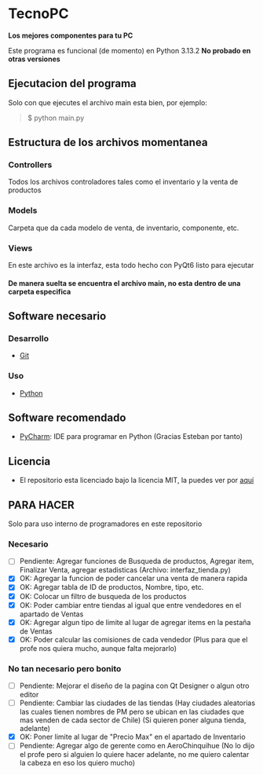 # TecnoPC

**Los mejores componentes para tu PC**

Este programa es funcional (de momento) en Python 3.13.2  **No probado en otras versiones**

## Ejecutacion del programa

Solo con que ejecutes el archivo main esta bien, por ejemplo:

> $ python main.py

## Estructura de los archivos momentanea

### Controllers

Todos los archivos controladores tales como el inventario y la venta de productos

### Models

Carpeta que da cada modelo de venta, de inventario, componente, etc.

### Views

En este archivo es la interfaz, esta todo hecho con PyQt6 listo para ejecutar

#### De manera suelta se encuentra el archivo main, no esta dentro de una carpeta especifica

## Software necesario

### Desarrollo

* [Git](https://git-scm.com/)

### Uso

* [Python](https://www.python.org/)

## Software recomendado

* [PyCharm](https://www.jetbrains.com/pycharm/): IDE para programar en Python
(Gracias Esteban por tanto)

## Licencia

* El repositorio esta licenciado bajo la licencia MIT, la puedes ver por [aquí](https://github.com/Matiti061/TecnoPC/blob/main/LICENSE)

## PARA HACER

Solo para uso interno de programadores en este repositorio

### Necesario

* [ ] Pendiente: Agregar funciones de Busqueda de productos, Agregar item,
Finalizar Venta, agregar estadisticas (Archivo: interfaz_tienda.py)
* [X] OK: Agregar la funcion de poder cancelar una venta de manera rapida
* [X] OK: Agregar tabla de ID de productos, Nombre, tipo, etc.
* [X] OK: Colocar un filtro de busqueda de los productos
* [X] OK: Poder cambiar entre tiendas al igual que entre vendedores en el
apartado de Ventas
* [X] OK: Agregar algun tipo de limite al lugar de agregar items en la pestaña
de Ventas
* [X] OK: Poder calcular las comisiones de cada vendedor (Plus para que el profe
nos quiera mucho, aunque falta mejorarlo)

### No tan necesario pero bonito

* [ ] Pendiente: Mejorar el diseño de la pagina con Qt Designer o algun otro editor
* [ ] Pendiente: Cambiar las ciudades de las tiendas (Hay ciudades aleatorias
las cuales tienen nombres de PM pero se ubican en las ciudades que mas venden de
cada sector de Chile) (Si quieren poner alguna tienda, adelante)
* [X] OK: Poner limite al lugar de "Precio Max" en el apartado de Inventario
* [ ] Pendiente: Agregar algo de gerente como en AeroChinquihue (No lo dijo el
profe pero si alguien lo quiere hacer adelante, no me quiero calentar la cabeza
en eso los quiero mucho)
